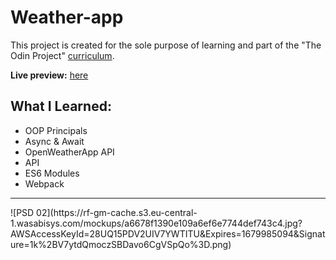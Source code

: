 # Weather-app

This project is created for the sole purpose of learning and part of the "The Odin Project" [curriculum](https://theodinproject.com/).

**Live preview:** [here](https://sisyphus6ix.github.io/Weather-app/)

## What I Learned:
- OOP Principals
- Async & Await
- OpenWeatherApp API
- API
- ES6 Modules
- Webpack

<hr>
![PSD 02](https://rf-gm-cache.s3.eu-central-1.wasabisys.com/mockups/a6678f1390e109a6ef6e7744def743c4.jpg?AWSAccessKeyId=28UQ15PDV2UIV7YWTITU&Expires=1679985094&Signature=1k%2BV7ytdQmoczSBDavo6CgVSpQo%3D.png)